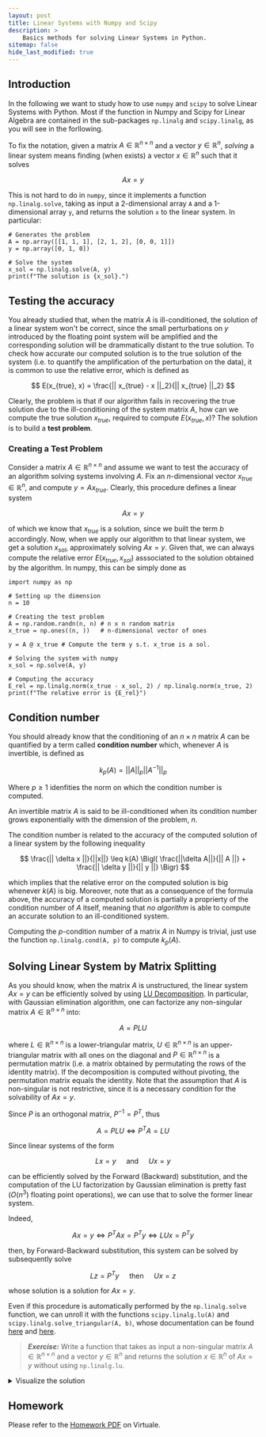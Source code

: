 ```yaml
---
layout: post
title: Linear Systems with Numpy and Scipy
description: >
    Basics methods for solving Linear Systems in Python.
sitemap: false
hide_last_modified: true
---
```


## Introduction
In the following we want to study how to use `numpy` and `scipy` to solve Linear Systems with Python. Most if the function in Numpy and Scipy for Linear Algebra are contained in the sub-packages `np.linalg` and `scipy.linalg`, as you will see in the forllowing.

To fix the notation, given a matrix $A \in \mathbb{R}^{n \times n}$ and a vector $y \in \mathbb{R}^n$, *solving* a linear system means finding (when exists) a vector $x \in \mathbb{R}^n$ such that it solves

$$
    Ax = y
$$

This is not hard to do in `numpy`, since it implements a function `np.linalg.solve`, taking as input a 2-dimensional array `A` and a 1-dimensional array `y`, and returns the solution `x` to the linear system. In particular:

```
# Generates the problem
A = np.array([[1, 1, 1], [2, 1, 2], [0, 0, 1]])
y = np.array([0, 1, 0])

# Solve the system
x_sol = np.linalg.solve(A, y)
print(f"The solution is {x_sol}.")
```

## Testing the accuracy
You already studied that, when the matrix $A$ is ill-conditioned, the solution of a linear system won't be correct, since the small perturbations on $y$ introduced by the floating point system will be amplified and the corresponding solution will be drammatically distant to the true solution. To check how accurate our computed solution is to the true solution of the system (i.e. to quantify the amplification of the perturbation on the data), it is common to use the relative error, which is defined as

$$
    E(x_{true}, x) = \frac{|| x_{true} - x ||_2}{|| x_{true} ||_2}
$$

Clearly, the problem is that if our algorithm fails in recovering the true solution due to the ill-conditioning of the system matrix $A$, how can we compute the true solution $x_{true}$, required to compute $E(x_{true}, x)$? The solution is to build a **test problem**.

### Creating a Test Problem
Consider a matrix $A \in \mathbb{R}^{n \times n}$ and assume we want to test the accuracy of an algorithm solving systems involving $A$. Fix an $n$-dimensional vector $x_{true} \in \mathbb{R}^n$, and compute $y = Ax_{true}$. Clearly, this procedure defines a linear system

$$
    Ax = y
$$

of which we know that $x_{true}$ is a solution, since we built the term $b$ accordingly. Now, when we apply our algorithm to that linear system, we get a solution $x_{sol}$, approximately solving $Ax = y$. Given that, we can always compute the relative error $E(x_{true}, x_{sol})$ asssociated to the solution obtained by the algorithm. In numpy, this can be simply done as

```
import numpy as np

# Setting up the dimension
n = 10

# Creating the test problem
A = np.random.randn(n, n) # n x n random matrix
x_true = np.ones((n, ))   # n-dimensional vector of ones

y = A @ x_true # Compute the term y s.t. x_true is a sol.

# Solving the system with numpy
x_sol = np.solve(A, y)

# Computing the accuracy
E_rel = np.linalg.norm(x_true - x_sol, 2) / np.linalg.norm(x_true, 2)
print(f"The relative error is {E_rel}")
```

## Condition number
You should already know that the conditioning of an $n \times n$ matrix $A$ can be quantified by a term called **condition number** which, whenever $A$ is invertible, is defined as

$$
    k_p(A) = ||A||_p || A^{-1} ||_p
$$

Where $p \geq 1$ idenfities the norm on which the condition number is computed. 

An invertible matrix $A$ is said to be ill-conditioned when its condition number grows exponentially with the dimension of the problem, $n$.

The condition number is related to the accuracy of the computed solution of a linear system by the following inequality

$$
    \frac{|| \delta x ||}{||x||} \leq k(A) \Bigl( \frac{||\delta A||}{|| A ||} + \frac{|| \delta y ||}{|| y ||} \Bigr)
$$

which implies that the relative error on the computed solution is big whenever $k(A)$ is big. Moreover, note that as a consequence of the formula above, the accuracy of a computed solution is partially a proprierty of the condition number of $A$ itself, meaning that _no algorithm_ is able to compute an accurate solution to an ill-conditioned system.

Computing the $p$-condition number of a matrix $A$ in Numpy is trivial, just use the function `np.linalg.cond(A, p)` to compute $k_p(A)$.

## Solving Linear System by Matrix Splitting
As you should know, when the matrix $A$ is unstructured, the linear system $Ax = y$ can be efficiently solved by using [LU Decomposition](https://en.wikipedia.org/wiki/LU_decomposition). In particular, with Gaussian elimination algorithm, one can factorize any non-singular matrix $A \in \mathbb{R}^{n \times n}$ into:

$$
    A = PLU
$$

where $L \in \mathbb{R}^{n \times n}$ is a lower-triangular matrix, $U \in \mathbb{R}^{n \times n}$ is an upper-triangular matrix with all ones on the diagonal and $P \in \mathbb{R}^{n \times n}$ is a permutation matrix (i.e. a matrix obtained by permutating the rows of the identity matrix). If the decomposition is computed without pivoting, the permutation matrix equals the identity. Note that the assumption that $A$ is non-singular is not restrictive, since it is a necessary condition for the solvability of $Ax = y$. 

Since $P$ is an orthogonal matrix, $P^{-1} = P^T$, thus

$$
    A = PLU \iff P^T A = LU
$$

Since linear systems of the form 

$$
    Lx = y \quad \text{ and } \quad Ux = y
$$

can be efficiently solved by the Forward (Backward) substitution, and the computation of the LU factorization by Gaussian elimination is pretty fast ($O(n^3)$ floating point operations), we can use that to solve the former linear system. 

Indeed,

$$
    Ax = y \iff P^TAx = P^Ty \iff LUx = P^Ty
$$

then, by Forward-Backward substitution, this system can be solved by subsequently solve 

$$
    Lz = P^Ty \quad \text{ then } \quad Ux = z
$$

whose solution is a solution for $Ax = y$.

Even if this procedure is automatically performed by the `np.linalg.solve` function, we can unroll it with the functions `scipy.linalg.lu(A)` and `scipy.linalg.solve_triangular(A, b)`, whose documentation can be found [here](https://docs.scipy.org/doc/scipy/reference/generated/scipy.linalg.lu.html) and [here](https://docs.scipy.org/doc/scipy/reference/generated/scipy.linalg.solve_triangular.html).

> **_Exercise:_** Write a function that takes as input a non-singular matrix $A \in \mathbb{R}^{n \times n}$ and a vector $y \in \mathbb{R}^n$ and returns the solution $x \in \mathbb{R}^n$ of $Ax = y$ without using `np.linalg.lu`.

<details>
    <summary> Visualize the solution </summary>
    
    <pre>
import numpy as np
import scipy

# Define a function that solves the system
def solve(A, y):
    # LU factorization of A
    P, L, U = scipy.linalg.lu(A)

    # Solve Lz = P.Ty
    z = scipy.linalg.solve_triangular(L, P.T@y, lower=True)

    # Solve Ux = z
    x = scipy.linalg.solve_triangular(U, z)

    return x
    </pre>
</details>


## Homework
Please refer to the [Homework PDF](https://virtuale.unibo.it/pluginfile.php/1364076/mod_resource/content/1/homework1.pdf) on Virtuale.